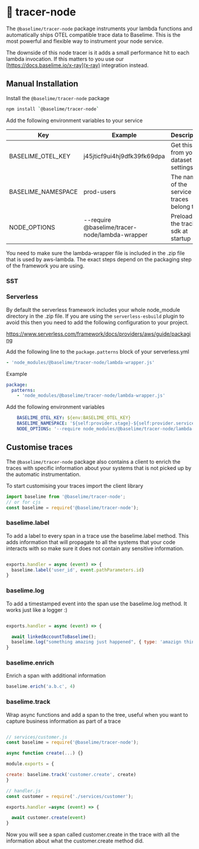 # 🎸 tracer-node

The `@baselime/tracer-node` package instruments your lambda functions and automatically ships OTEL compatible trace data to Baselime. This is the most powerful and flexible way to instrument your node service.

The downside of this node tracer is it adds a small performance hit to each lambda invocation. If this matters to you use our [https://docs.baselime.io/x-ray](x-ray) integration instead.

## Manual Installation

Install the `@baselime/tracer-node` package

```bash
npm install `@baselime/tracer-node`
```

Add the following environment variables to your service

| Key | Example  | Description  |  
|---|---|---|
| BASELIME_OTEL_KEY  |  j45jticf9ui4hj9dfk39fk69dpa | Get this key from your dataset settings  |
|  BASELIME_NAMESPACE | prod-users | The name of the service the traces belong to  |
| NODE_OPTIONS  |  --require @baselime/tracer-node/lambda-wrapper | Preloads the tracing sdk at startup |

You need to make sure the lambda-wrapper file is included in the .zip file that is used by aws-lambda. The exact steps depend on the packaging step of the framework you are using.


### SST


### Serverless

By default the serverless framework includes your whole node_module directory in the .zip file. If you are using the `serverless-esbuild` plugin to avoid this then you need to add the following configuration to your project.


https://www.serverless.com/framework/docs/providers/aws/guide/packaging

Add the following line to the `package.patterns` block of your serverless.yml

```yaml
- 'node_modules/@baselime/tracer-node/lambda-wrapper.js'
```

Example

```yaml
package:
  patterns:
    - 'node_modules/@baselime/tracer-node/lambda-wrapper.js'
```

Add the following environment variables
```yaml
    BASELIME_OTEL_KEY: ${env:BASELIME_OTEL_KEY}
    BASELIME_NAMESPACE: '${self:provider.stage}-${self:provider.service'
    NODE_OPTIONS: '--require node_modules/@baselime/tracer-node/lambda-wrapper'
```

## Customise traces

The `@baselime/tracer-node` package also contains a client to enrich the traces with specific information about your systems that is not picked up by the automatic instrumentation.

To start customising your traces import the client library 

```javascript
import baselime from '@baselime/tracer-node';
// or for cjs
const baselime = require('@baselime/tracer-node');
```

### baselime.label

To add a label to every span in a trace use the baselime.label method. This adds information that will propagate to all the systems that your code interacts with so make sure it does not contain any sensitive information.

```javascript

exports.handler = async (event) => {
  baselime.label('user_id', event.pathParameters.id)
}
```
### baselime.log

To add a timestamped event into the span use the baselime.log method. It works just like a logger :) 


```javascript

exports.handler = async (event) => {

  await linkedAccountToBaselime();
  baselime.log("something amazing just happened", { type: 'amazign thing', quantity: 42 });
}
```

### baselime.enrich

Enrich a span with additional information

```javascript
baselime.erich('a.b.c', 4)
```

### baselime.track

Wrap async functions and add a span to the tree, useful when you want to capture business information as part of a trace

```javascript

// services/customer.js
const baselime = require('@baselime/tracer-node');

async function create(...) {}

module.exports = {

create: baselime.track('customer.create', create)
}

// handler.js
const customer = require('./services/customer');

exports.handler =async (event) => {

  await customer.create(event)
}
```

Now you will see a span called customer.create in the trace with all the information about what the customer.create method did.



